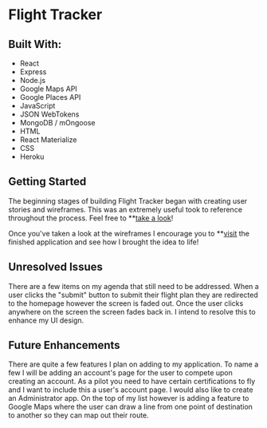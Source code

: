 # Flight Tracker

## Built With:
* React
* Express
* Node.js
* Google Maps API
* Google Places API
* JavaScript
* JSON WebTokens
* MongoDB / mOngoose
* HTML
* React Materialize
* CSS
* Heroku

## Getting Started

The beginning stages of building Flight Tracker began with creating user stories and wireframes. This was an extremely useful took to reference throughout the process. Feel free to **[take a look](https://trello.com/b/1HcjNsOO/fight-planner)!

Once you've taken a look at the wireframes I encourage you to **[visit](https://flight-planner.herokuapp.com/) the finished application and see how I brought the idea to life!

## Unresolved Issues

There are a few items on my agenda that still need to be addressed. When a user clicks the "submit" button to submit their flight plan they are redirected to the homepage however the screen is faded out. Once the user clicks anywhere on the screen the screen fades back in. I intend to resolve this to enhance my UI design.

## Future Enhancements

There are quite a few features I plan on adding to my application. To name a few I will be adding an account's page for the user to compete upon creating an account. As a pilot you need to have certain certifications to fly and I want to include this a user's account page. I would also like to create an Administrator app. On the top of my list however is adding a feature to Google Maps where the user can draw a line from one point of destination to another so they can map out their route.

